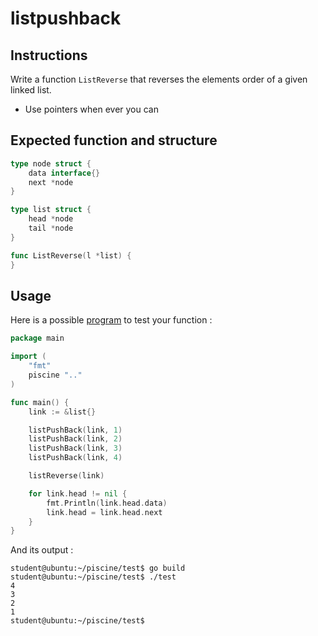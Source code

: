 # listpushback

## Instructions

Write a function `ListReverse` that reverses the elements order of a given linked list.

- Use pointers when ever you can

## Expected function and structure

```go
type node struct {
	data interface{}
	next *node
}

type list struct {
	head *node
	tail *node
}

func ListReverse(l *list) {
}
```

## Usage

Here is a possible [program](TODO-LINK) to test your function :

```go
package main

import (
	"fmt"
	piscine ".."
)

func main() {
	link := &list{}

	listPushBack(link, 1)
	listPushBack(link, 2)
	listPushBack(link, 3)
	listPushBack(link, 4)

	listReverse(link)

	for link.head != nil {
		fmt.Println(link.head.data)
		link.head = link.head.next
	}
}
```

And its output :

```console
student@ubuntu:~/piscine/test$ go build
student@ubuntu:~/piscine/test$ ./test
4
3
2
1
student@ubuntu:~/piscine/test$
```
